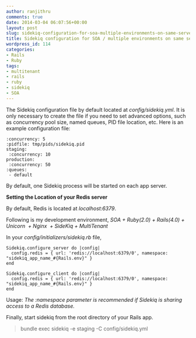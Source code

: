 ```yaml
---
author: ranjithru
comments: true
date: 2014-03-04 06:07:56+00:00
layout: post
slug: sidekiq-configuration-for-soa-multiple-environments-on-same-server
title: Sidekiq configuration for SOA / multiple environments on same server
wordpress_id: 114
categories:
- Rails
- Ruby
tags:
- multitenant
- rails
- ruby
- sidekiq
- SOA
---
```


The Sidekiq configuration file by default located at _config/sidekiq.yml_. It is only necessary to create the file if you need to set advanced options, such as concurrency pool size, named queues, PID file location, etc.
Here is an example configuration file:



    :concurrency: 5
    :pidfile: tmp/pids/sidekiq.pid
    staging:
     :concurrency: 10
    production:
     :concurrency: 50
    :queues:
     - default


By default, one Sidekiq process will be started on each app server.

**Setting the Location of your Redis server**

By default, Redis is located at _localhost:6379_.

Following is my development environment,
_SOA + Ruby(2.0) + Rails(4.0) + Unicorn  + Nginx  + SideKiq + MultiTenant_

In your _config/initializers/sidekiq.rb_ file,


    Sidekiq.configure_server do |config|
      config.redis = { url: 'redis://localhost:6379/0', namespace: "sidekiq_app_name_#{Rails.env}" }
    end

    Sidekiq.configure_client do |config|
      config.redis = { url: 'redis://localhost:6379/0', namespace: "sidekiq_app_name_#{Rails.env}" }
    end


Usage:
_The :namespace parameter is recommended if Sidekiq is sharing access to a Redis database._

Finally, start sidekiq from the root directory of your Rails app.


<blockquote>bundle exec sidekiq -e staging -C config/sidekiq.yml</blockquote>
